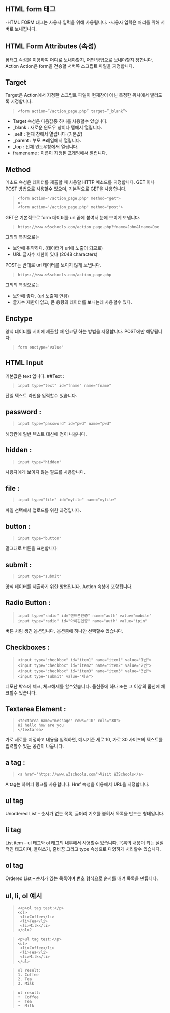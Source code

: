 ## HTML form 태그
-HTML FORM 태그는 사용자 입력을 위해 사용됩니다. 
-사용자 입력은 처리를 위해 서버로 보내집니다.


## HTML Form Attributes (속성)
폼태그 속성을 이용하여 어디로 보내야할지, 어떤 방법으로 보내야할지 정합니다.
Action
Action은 form을 전송할 서버쪽 스크립트 파일을 지정합니다.

## Target
Target은 Action에서 지정한 스크립트 파일이 현재창이 아닌 특정한 위치에서 열리도록 지정합니다.
>```
> <form action=”/action_page.php” target=”_blank”>
- Target 속성은 다음값중 하나를 사용할수 있습니다.
- _blank : 새로운 윈도우 창이나 탭에서 열립니다.
- _self : 현재 창에서 열립니다 (기본값)
- _parent : 부모 프레임에서 열립니다.
- _top : 전체 윈도우창에서 열립니다.
- framename : 이름이 지정된 프레임에서 열립니다.

## Method
메소드 속성은 데이터를 제출할 때 사용할 HTTP 메소드를 지정합니다.
GET 이나 POST 방법으로 사용할수 있으며, 기본적으로 GET을 사용합니다.
> ```
><form action="/action_page.php" method="get"> 
>or
> <form action="/action_page.php" method="post">
>

GET은 기본적으로 form 데이터를 url 끝에 붙여서 눈에 보이게 보냅니다.
>```
>https://www.w3schools.com/action_page.php?fname=John&lname=Doe
그외의 특징으로는
- 보안에 취약하다. (데이터가 url에 노출이 되므로)
- URL 글자수 제한이 있다 (2048 characters)

POST는 반대로 url 데이터를 보이지 않게 보냅니다.
>```
>https://www.w3schools.com/action_page.php
그외의 특징으로는
- 보안에 좋다. (url 노출이 안됨)
- 글자수 제한이 없고, 큰 용량의 데이터를 보내는데 사용할수 있다.

## Enctype
양식 데이터를 서버에 제출할 때 인코딩 하는 방법을 지정합니다.
POST에만 해당됩니다.
>```
>form enctype="value"

## HTML Input
기본값은 text 입니다.
##Text : 
>```
> input type="text" id="fname" name="fname"
단일 텍스트 라인을 입력할수 있습니다.

## password : 
>```
> input type="password" id="pwd" name="pwd"
해당칸에 일반 텍스트 대신에 점이 나옵니다.

## hidden : 
>```
> input type="hidden"
사용자에게 보이지 않는 필드를 사용합니다.

## file : 
>```
> input type="file" id="myfile" name="myfile"
파일 선택해서 업로드를 위한 과정입니다.

## button : 
>```
> input type="button"
말그대로 버튼을 표현합니다

## submit : 
>```
> input type="submit"
양식 데이터를 제출하기 위한 방법입니다. Action 속성에 포함됩니다.

## Radio Button : 
>```
> input type="radio" id="핸드폰인증" name="auth" value="mobile"
> input type="radio" id="아이핀인증" name="auth" value="ipin"
버튼 처럼 생긴 옵션입니다. 옵션중에 하나만 선택할수 있습니다.

## Checkboxes : 
>```
 > <input type="checkbox" id="item1" name="item1" value="1번">
 > <input type="checkbox" id="item2" name="item2" value="2번">
 > <input type="checkbox" id="item3" name="item3" value="3번">
 > <input type="submit" value="제출">

네모난 박스에 체크, 체크해제를 할수있습니다.
옵션중에 하나 또는 그 이상의 옵션에 체크할수 있습니다.

## Textarea Element : 
>```
><textarea name="message" rows="10" cols="30">
> Hi hello how are you
> </textarea>

가로 세로를 지정하고 내용을 입력하면, 예시기준 세로 10, 가로 30 사이즈의 텍스트를 입력할수 있는 공간이 나옵니다.

 ## a tag : 
>```
><a href="https://www.w3schools.com">Visit W3Schools</a>
A tag는 하이퍼 링크를 사용합니다. Href 속성을 이용해서 URL을 지정합니다.

## ul tag
Unordered List – 순서가 없는 목록, 글머리 기호를 붙혀서 목록을 만드는 형태입니다.

## li tag
List item – ul 태그와 ol 태그의 내부에서 사용할수 있습니다.
목록의 내용이 되는 실질적인 태그이며, 들여쓰기, 줄바꿈 그리고 type 속성으로 다양하게 처리할수 있습니다.

## ol tag
Ordered List – 순서가 있는 목록이며 번호 형식으로 순서를 매겨 목록을 만듭니다.

## ul, li, ol 예시
>```
><<p>ol tag test:</p>
><ol>
>  <li>Coffee</li>
>  <li>Tea</li>
>  <li>Milk</li>
></ol>?

>```
><p>ul tag test:</p>
><ul>
>  <li>Coffee</li>
>  <li>Tea</li>
>  <li>Milk</li>
></ul>
>

>```
>ol result:
>1.	Coffee
>2.	Tea
>3.	Milk

>```
>ul result:
>•	Coffee
>•	Tea
>•	Milk

